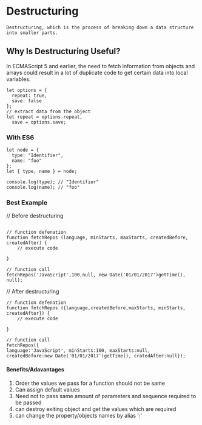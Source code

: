 # Destructuring

```
Destructuring, which is the process of breaking down a data structure into smaller parts.
```

## Why Is Destructuring Useful?
In ECMAScript 5 and earlier, the need to fetch information from objects
and arrays could result in a lot of duplicate code to get certain data into
local variables.
```
let options = {
  repeat: true,
  save: false
};
// extract data from the object
let repeat = options.repeat,
  save = options.save;
```

### With ES6
```
let node = {
  type: "Identifier",
  name: "foo"
};
let { type, name } = node;

console.log(type); // "Identifier"
console.log(name); // "foo"
```


### Best Example

// Before destructuring 

```

// function defenation
function fetchRepos (language, minStarts, maxStarts, createdBefore, createdAfter) {
	// execute code

}

// function call
fetchRepos('JavaScript',100,null, new Date('01/01/2017')getTime(), null);
```

// After destructuring

```
// function defenation
function fetchRepos ({language,createdBefore,maxStarts, minStarts, createdAfter}) {
	// execute code

}

// function call
fetchRepos({
language:'JavaScript', minStarts:100, maxStarts:null, createdBefore:new Date('01/01/2017')getTime(), cratedAfter:null});
```
#### Benefits/Adavantages
1. Order the values we pass for a function should not be same
2. Can assign default values
3. Need not to pass same amount of parameters and sequence required to be passed
4. can destroy exiting object and get the values which are required
5. can change the property/objects names by alias ':'

